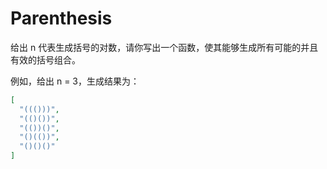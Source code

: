 # Parenthesis

给出 n 代表生成括号的对数，请你写出一个函数，使其能够生成所有可能的并且有效的括号组合。  

例如，给出 n = 3，生成结果为：

```json
[
  "((()))",
  "(()())",
  "(())()",
  "()(())",
  "()()()"
]
```
